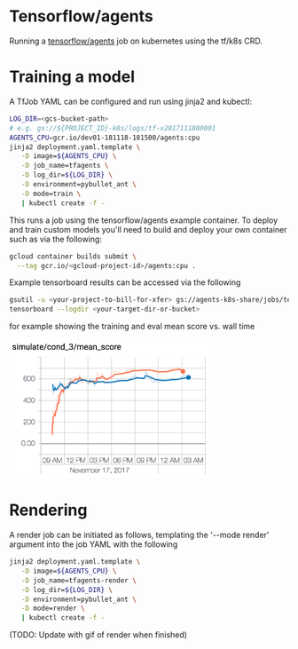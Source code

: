 # Tensorflow/agents

Running a [tensorflow/agents](https://github.com/tensorflow/agents) job on kubernetes using the tf/k8s CRD.

# Training a model

A TfJob YAML can be configured and run using jinja2 and kubectl:

```bash
LOG_DIR=<gcs-bucket-path>
# e.g. gs://${PROJECT_ID}-k8s/logs/tf-v2017111800001
AGENTS_CPU=gcr.io/dev01-181118-181500/agents:cpu
jinja2 deployment.yaml.template \
   -D image=${AGENTS_CPU} \
   -D job_name=tfagents \
   -D log_dir=${LOG_DIR} \
   -D environment=pybullet_ant \
   -D mode=train \
   | kubectl create -f -
```

This runs a job using the tensorflow/agents example container. To deploy and train custom models you'll need to build and deploy your own container such as via the following:

```bash
gcloud container builds submit \
  --tag gcr.io/<gcloud-project-id>/agents:cpu .
```

Example tensorboard results can be accessed via the following

```bash
gsutil -u <your-project-to-bill-for-xfer> gs://agents-k8s-share/jobs/tensorflow-20171117102413/20171117T182424-pybullet_ant <your-target-dir-or-bucket>
tensorboard --logdir <your-target-dir-or-bucket>
```

for example showing the training and eval mean score vs. wall time

<img src="mean_score.png" height="250px">

# Rendering

A render job can be initiated as follows, templating the '--mode render' argument into the job YAML with the following

```bash
jinja2 deployment.yaml.template \
   -D image=${AGENTS_CPU} \
   -D job_name=tfagents-render \
   -D log_dir=${LOG_DIR} \
   -D environment=pybullet_ant \
   -D mode=render \
   | kubectl create -f -
```

(TODO: Update with gif of render when finished)
